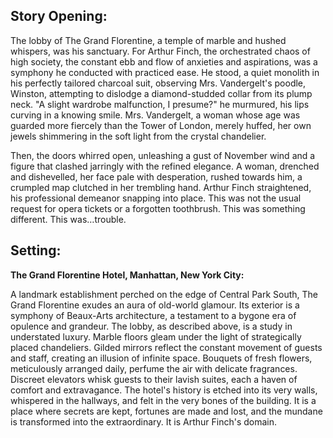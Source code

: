 ## Story Opening:

The lobby of The Grand Florentine, a temple of marble and hushed whispers, was his sanctuary. For Arthur Finch, the orchestrated chaos of high society, the constant ebb and flow of anxieties and aspirations, was a symphony he conducted with practiced ease. He stood, a quiet monolith in his perfectly tailored charcoal suit, observing Mrs. Vandergelt's poodle, Winston, attempting to dislodge a diamond-studded collar from its plump neck. "A slight wardrobe malfunction, I presume?" he murmured, his lips curving in a knowing smile. Mrs. Vandergelt, a woman whose age was guarded more fiercely than the Tower of London, merely huffed, her own jewels shimmering in the soft light from the crystal chandelier.

Then, the doors whirred open, unleashing a gust of November wind and a figure that clashed jarringly with the refined elegance. A woman, drenched and dishevelled, her face pale with desperation, rushed towards him, a crumpled map clutched in her trembling hand. Arthur Finch straightened, his professional demeanor snapping into place. This was not the usual request for opera tickets or a forgotten toothbrush. This was something different. This was…trouble.

## Setting:

**The Grand Florentine Hotel, Manhattan, New York City:**

A landmark establishment perched on the edge of Central Park South, The Grand Florentine exudes an aura of old-world glamour. Its exterior is a symphony of Beaux-Arts architecture, a testament to a bygone era of opulence and grandeur. The lobby, as described above, is a study in understated luxury. Marble floors gleam under the light of strategically placed chandeliers. Gilded mirrors reflect the constant movement of guests and staff, creating an illusion of infinite space. Bouquets of fresh flowers, meticulously arranged daily, perfume the air with delicate fragrances. Discreet elevators whisk guests to their lavish suites, each a haven of comfort and extravagance. The hotel's history is etched into its very walls, whispered in the hallways, and felt in the very bones of the building. It is a place where secrets are kept, fortunes are made and lost, and the mundane is transformed into the extraordinary. It is Arthur Finch's domain.
